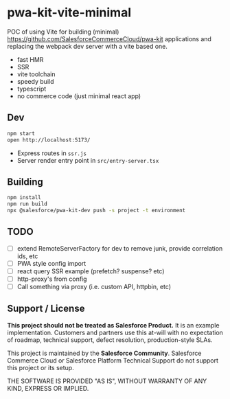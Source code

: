 # pwa-kit-vite-minimal

POC of using Vite for building (minimal) https://github.com/SalesforceCommerceCloud/pwa-kit applications and replacing
the webpack dev server with a vite based one.

- fast HMR
- SSR
- vite toolchain
- speedy build
- typescript
- no commerce code (just minimal react app)

## Dev

```bash
npm start
open http://localhost:5173/
```

- Express routes in `ssr.js`
- Server render entry point in `src/entry-server.tsx`

## Building

```bash
npm install
npm run build
npx @salesforce/pwa-kit-dev push -s project -t environment
```

## TODO

- [ ] extend RemoteServerFactory for dev to remove junk, provide correlation ids, etc
- [ ] PWA style config import
- [ ] react query SSR example (prefetch? suspense? etc)
- [ ] http-proxy's from config
- [ ] Call something via proxy (i.e. custom API, httpbin, etc)

## Support / License

**This project should not be treated as Salesforce Product.** It is an example implementation.
Customers and partners use this at-will with no expectation of roadmap, technical support,
defect resolution, production-style SLAs.

This project is maintained by the **Salesforce Community**. Salesforce Commerce Cloud or Salesforce Platform Technical
Support do not support this project or its setup.

THE SOFTWARE IS PROVIDED "AS IS", WITHOUT WARRANTY OF ANY KIND, EXPRESS OR IMPLIED.
